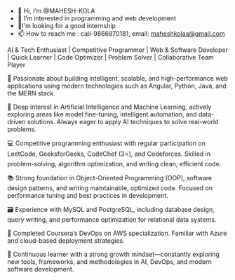 - 👋 Hi, I’m @MAHESH-KOLA
- 👀 I’m interested in programming and web development
- 💞️I'm looking for a good internship
- 📫 How to reach me : call-9866970181, email: maheshkolaa@gmail.com

AI & Tech Enthusiast | Competitive Programmer | Web & Software Developer | Quick Learner | Code Optimizer | Problem Solver | Collaborative Team Player

🎯 Passionate about building intelligent, scalable, and high-performance web applications using modern technologies such as Angular, Python, Java, and the MERN stack.

🤖 Deep interest in Artificial Intelligence and Machine Learning, actively exploring areas like model fine-tuning, intelligent automation, and data-driven solutions. Always eager to apply AI techniques to solve real-world problems.

💻 Competitive programming enthusiast with regular participation on LeetCode, GeeksforGeeks, CodeChef (3⭐), and Codeforces. Skilled in problem-solving, algorithm optimization, and writing clean, efficient code.

📚 Strong foundation in Object-Oriented Programming (OOP), software design patterns, and writing maintainable, optimized code. Focused on performance tuning and best practices in development.

🗃️ Experience with MySQL and PostgreSQL, including database design, query writing, and performance optimization for relational data systems.

🚀 Completed Coursera’s DevOps on AWS specialization. Familiar with Azure and cloud-based deployment strategies.

🌱 Continuous learner with a strong growth mindset—constantly exploring new tools, frameworks, and methodologies in AI, DevOps, and modern software development.

<!---
MAHESH-KOLA/MAHESH-KOLA is a ✨ special ✨ repository because its `README.md` (this file) appears on your GitHub profile.
You can click the Preview link to take a look at your changes.
--->
